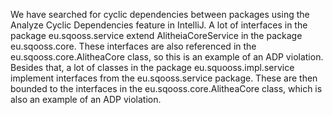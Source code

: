We have searched for cyclic dependencies between packages using the Analyze Cyclic Dependencies feature in IntelliJ.
A lot of interfaces in the package eu.sqooss.service extend AlitheiaCoreService in the package eu.sqooss.core. These interfaces are also referenced in the eu.sqooss.core.AlitheaCore class, so this is an example of an ADP violation.
Besides that, a lot of classes in the package eu.squooss.impl.service implement interfaces from the eu.sqooss.service package. These are then bounded to the interfaces in the eu.sqooss.core.AlitheaCore class, which is also an example of an ADP violation.